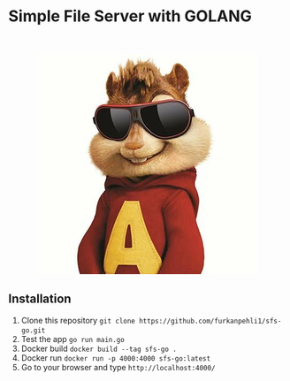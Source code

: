 # Simple File Server with GOLANG

</br>

<center>

![alvin](files/alvin.jpeg)

</center>

## Installation

1. Clone this repository `git clone https://github.com/furkanpehli1/sfs-go.git`
2. Test the app `go run main.go` 
3. Docker build `docker build --tag sfs-go .`
4. Docker run `docker run -p 4000:4000 sfs-go:latest`
5. Go to your browser and type `http://localhost:4000/`